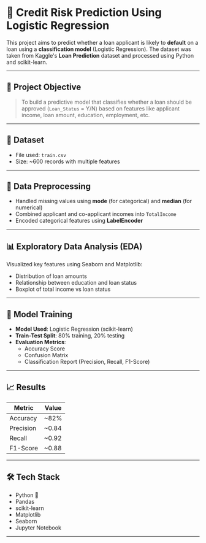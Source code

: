 # 🏦 Credit Risk Prediction Using Logistic Regression

This project aims to predict whether a loan applicant is likely to **default** on a loan using a **classification model** (Logistic Regression). The dataset was taken from Kaggle's **Loan Prediction** dataset and processed using Python and scikit-learn.

---

## 📌 Project Objective

> To build a predictive model that classifies whether a loan should be approved (`Loan_Status` = Y/N) based on features like applicant income, loan amount, education, employment, etc.

---

## 📁 Dataset

- File used: `train.csv`
- Size: ~600 records with multiple features

---

## 🧼 Data Preprocessing

- Handled missing values using **mode** (for categorical) and **median** (for numerical)
- Combined applicant and co-applicant incomes into `TotalIncome`
- Encoded categorical features using **LabelEncoder**

---

## 📊 Exploratory Data Analysis (EDA)

Visualized key features using Seaborn and Matplotlib:
- Distribution of loan amounts
- Relationship between education and loan status
- Boxplot of total income vs loan status

---

## 🤖 Model Training

- **Model Used**: Logistic Regression (scikit-learn)
- **Train-Test Split**: 80% training, 20% testing
- **Evaluation Metrics**:
  - Accuracy Score
  - Confusion Matrix
  - Classification Report (Precision, Recall, F1-Score)

---

## 📈 Results

| Metric     | Value     |
|------------|-----------|
| Accuracy   | ~82%      |
| Precision  | ~0.84     |
| Recall     | ~0.92     |
| F1-Score   | ~0.88     |

---

## 🛠️ Tech Stack

- Python 🐍
- Pandas
- scikit-learn
- Matplotlib
- Seaborn
- Jupyter Notebook

---




